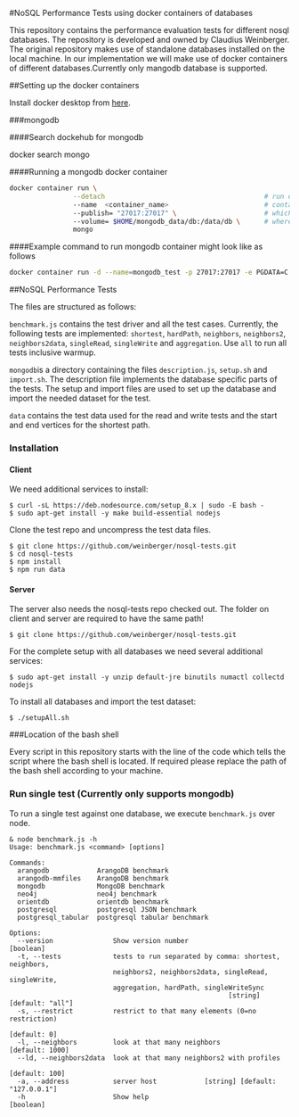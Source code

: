 #NoSQL Performance Tests using docker containers of databases

This repository contains the performance evaluation tests for different nosql databases. The repository is developed and owned by Claudius Weinberger. The original repository makes use of standalone databases installed on the local machine. In our implementation we will make use of docker containers of different databases.Currently only mangodb database is supported.

##Setting up the docker containers

Install docker desktop from [here](https://www.docker.com/products/docker-desktop).

###mongodb

####Search dockehub for mongodb

docker search mongo

####Running a mongodb docker container
```` bash
docker container run \
                --detach                                        # run docker in background
                --name  <container_name>                        # container name
                --publish= "27017:27017" \                      # which port to use <choice>:<default>
                --volume= $HOME/mongodb_data/db:/data/db \      # where to store data
                mongo
````
####Example command to run mongodb container might look like as follows
```` bash
docker container run -d --name=mongodb_test -p 27017:27017 -e PGDATA=C:/Users/Anurag/mongodb_data/db -v C:/Users/Anurag/mongodb_data/db:/pgdata mongo
````

##NoSQL Performance Tests

The files are structured as follows:

`benchmark.js` contains the test driver and all the test cases. Currently, the following tests are implemented: `shortest`, `hardPath`, `neighbors`, `neighbors2`, `neighbors2data`, `singleRead`, `singleWrite` and `aggregation`. Use `all` to run all tests inclusive warmup.

`mongodb`is a directory containing the files `description.js`, `setup.sh` and `import.sh`. The description file implements the database specific parts of the tests. The setup and import files are used to set up the database and import the needed dataset for the test.

`data` contains the test data used for the read and write tests and the start and end vertices for the shortest path.

### Installation

#### Client

We need additional services to install:

    $ curl -sL https://deb.nodesource.com/setup_8.x | sudo -E bash -
    $ sudo apt-get install -y make build-essential nodejs

Clone the test repo and uncompress the test data files.

    $ git clone https://github.com/weinberger/nosql-tests.git
    $ cd nosql-tests
    $ npm install
    $ npm run data
    
#### Server

The server also needs the nosql-tests repo checked out. The folder on client and server are required to have the same path!

    $ git clone https://github.com/weinberger/nosql-tests.git

For the complete setup with all databases we need several additional services:

    $ sudo apt-get install -y unzip default-jre binutils numactl collectd nodejs
    
To install all databases and import the test dataset:

    $ ./setupAll.sh
    
###Location of the bash shell

Every script in this repository starts with the line of the code which tells the script where the bash shell is located. If required please replace the path of the bash shell according to your machine.    
    
### Run single test (Currently only supports mongodb)

To run a single test against one database, we execute `benchmark.js` over node.

    & node benchmark.js -h
    Usage: benchmark.js <command> [options]

    Commands:
      arangodb            ArangoDB benchmark
      arangodb-mmfiles    ArangoDB benchmark
      mongodb             MongoDB benchmark
      neo4j               neo4j benchmark
      orientdb            orientdb benchmark
      postgresql          postgresql JSON benchmark
      postgresql_tabular  postgresql tabular benchmark

    Options:
      --version               Show version number                          [boolean]
      -t, --tests             tests to run separated by comma: shortest, neighbors,
                              neighbors2, neighbors2data, singleRead, singleWrite,
                              aggregation, hardPath, singleWriteSync
                                                           [string] [default: "all"]
      -s, --restrict          restrict to that many elements (0=no restriction)
                                                                        [default: 0]
      -l, --neighbors         look at that many neighbors            [default: 1000]
      --ld, --neighbors2data  look at that many neighbors2 with profiles
                                                                      [default: 100]
      -a, --address           server host            [string] [default: "127.0.0.1"]
      -h                      Show help                                    [boolean]
